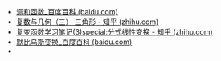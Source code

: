 - [调和函数_百度百科 (baidu.com)](https://baike.baidu.com/item/调和函数/2864342)
- [复数与几何（三） 三角形 - 知乎 (zhihu.com)](https://zhuanlan.zhihu.com/p/340221585)
- [复变函数学习笔记(3)special:分式线性变换 - 知乎 (zhihu.com)](https://zhuanlan.zhihu.com/p/115636118)
- [默比乌斯变换_百度百科 (baidu.com)](https://baike.baidu.com/item/默比乌斯变换/18902824#4_1)
- 